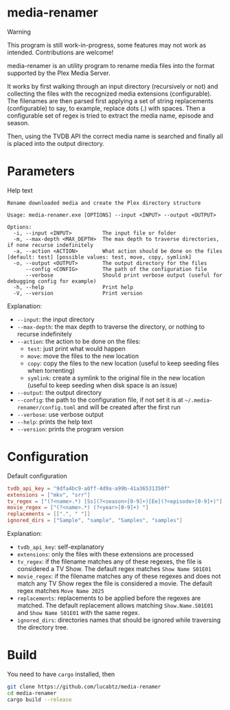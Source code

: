 # media-renamer

> [!WARNING]  
> This program is still work-in-progress, some features may not work as intended. Contributions are welcome!

media-renamer is an utility program to rename media files into the format supported by the Plex Media Server.

It works by first walking through an input directory (recursively or not) and collecting the files with the recognized media extensions (configurable).
The filenames are then parsed first applying a set of string replacements (configurable) to say, to example, replace dots (.) with spaces. Then a configurable
set of regex is tried to extract the media name, episode and season.

Then, using the TVDB API the correct media name is searched and finally all is placed into the output directory.

# Parameters
Help text
```
Rename downloaded media and create the Plex directory structure

Usage: media-renamer.exe [OPTIONS] --input <INPUT> --output <OUTPUT>

Options:
  -i, --input <INPUT>          The input file or folder
  -m, --max-depth <MAX_DEPTH>  The max depth to traverse directories, if none recurse indefinitely
  -a, --action <ACTION>        What action should be done on the files [default: test] [possible values: test, move, copy, symlink]
  -o, --output <OUTPUT>        The output directory for the files
      --config <CONFIG>        The path of the configuration file
      --verbose                Should print verbose output (useful for debugging config for example)
  -h, --help                   Print help
  -V, --version                Print version
```
Explanation:
- `--input`: the input directory
- `--max-depth`: the max depth to traverse the directory, or nothing to recurse indefinitely
- `--action`: the action to be done on the files:
  * `test`: just print what would happen
  * `move`: move the files to the new location
  * `copy`: copy the files to the new location (useful to keep seeding files when torrenting)
  * `symlink`: create a symlink to the original file in the new location (useful to keep seeding when disk space is an issue)
- `--output`: the output directory
- `--config`: the path to the configuration file, if not set it is at `~/.media-renamer/config.toml` and will be created after the first run
- `--verbose`: use verbose output
- `--help`: prints the help text
- `--version`: prints the program version

# Configuration
Default configuration
```toml
tvdb_api_key = "9dfa4bc9-a0ff-4d9a-a99b-41a36531350f"
extensions = ["mkv", "srr"]
tv_regex = ["(?<name>.*) [Ss](?<season>[0-9]+)[Ee](?<episode>[0-9]+)"]
movie_regex = ["(?<name>.*) (?<year>[0-9]+) "]
replacements = [[".", " "]]
ignored_dirs = ["Sample", "sample", "Samples", "samples"]
```
Explanation:
- `tvdb_api_key`: self-explanatory
- `extensions`: only the files with these extensions are processed
- `tv_regex`: if the filename matches any of these regexes, the file is considered a TV Show. The default regex matches `Show Name S01E01`
- `movie_regex`: if the filename matches any of these regexes and does not match any TV Show regex the file is considered a movie. The default regex matches `Move Name 2025`
- `replacements`: replacements to be applied before the regexes are matched. The default replacement allows matching  `Show.Name.S01E01` and  `Show Name S01E01` with the same regex.
- `ignored_dirs`: directories names that should be ignored while traversing the directory tree.

# Build
You need to have `cargo` installed, then
```bash
git clone https://github.com/lucabtz/media-renamer
cd media-renamer
cargo build --release
```
